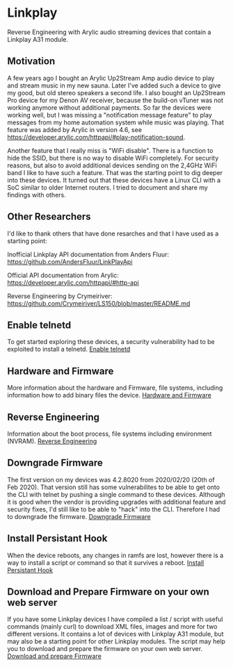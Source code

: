 # Linkplay
Reverse Engineering with Arylic audio streaming devices that contain a Linkplay A31 module.

## Motivation
A few years ago I bought an Arylic Up2Stream Amp audio device to play and stream music in my new sauna. Later I've added such a device to give my good, but old stereo speakers a second life. I also bought an Up2Stream Pro device for my Denon AV receiver, because the build-on vTuner was not working anymore without additional payments. So far the devices were working well, but I was missing a "notification message feature" to play messages from my home automation system  while music was playing. That feature was added by Arylic in version 4.6, see https://developer.arylic.com/httpapi/#play-notification-sound. 

Another feature that I really miss is "WiFi disable". There is a function to hide the SSID, but there is no way to disable WiFi completely. For security reasons, but also to avoid additional devices sending on the 2,4GHz WiFi band I like to have such a feature. That was the starting point to dig deeper into these devices. It turned out that these devices have a Linux CLI with a SoC similar to older Internet routers. I tried to document and share my findings with others.

## Other Researchers
I'd like to thank others that have done resarches and that I have used as a starting point:

Inofficial Linkplay API documentation from Anders Fluur:
https://github.com/AndersFluur/LinkPlayApi

Official API documentation from Arylic:
https://developer.arylic.com/httpapi/#http-api

Reverse Engineering by Crymeiriver:
https://github.com/Crymeiriver/LS150/blob/master/README.md

## Enable telnetd
To get started exploring these devices, a security vulnerability had to be exploited to install a telnetd. [Enable telnetd](/TELNETD.md)

## Hardware and Firmware
More information about the hardware and Firmware, file systems, including information how to add binary files the device. [Hardware and Firmware](/Hardware.md)

## Reverse Engineering
Information about the boot process, file systems including environment (NVRAM). [Reverse Engineering](/boot-process.md)

## Downgrade Firmware
The first version on my devices was 4.2.8020 from 2020/02/20 (20th of Feb 2020). That version still has some vulnerabilites to be able to get onto the CLI with telnet by pushing a single command to these devices. Although it is good when the vendor is providing upgrades with additional feature and security fixes, I'd still like to be able to "hack" into the CLI. Therefore I had to downgrade the firmware. [Downgrade Firmware](/Downgrade.md)

## Install Persistant Hook
When the device reboots, any changes in ramfs are lost, however there is a way to install a script or command so that it survives a reboot. [Install Persistant Hook](/persistant-hook.md)

## Download and Prepare Firmware on your own web server
If you have some Linkplay devices I have compiled a list / script with useful commands (mainly curl) to download XML files, images and more for two different versions. It contains a lot of devices with Linkplay A31 module, but may also be a starting point for other Linkplay modules. The script may help you to download and prepare the firmware on your own web server. [Download and prepare Firmware](/download-firmware.md)